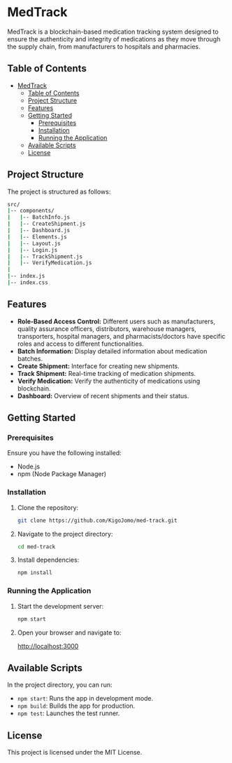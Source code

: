 # MedTrack

MedTrack is a blockchain-based medication tracking system designed to ensure the authenticity and integrity of medications as they move through the supply chain, from manufacturers to hospitals and pharmacies.

## Table of Contents

- [MedTrack](#medtrack)
  - [Table of Contents](#table-of-contents)
  - [Project Structure](#project-structure)
  - [Features](#features)
  - [Getting Started](#getting-started)
    - [Prerequisites](#prerequisites)
    - [Installation](#installation)
    - [Running the Application](#running-the-application)
  - [Available Scripts](#available-scripts)
  - [License](#license)

## Project Structure

The project is structured as follows:

``` bash
src/
|-- components/
|   |-- BatchInfo.js
|   |-- CreateShipment.js
|   |-- Dashboard.js
|   |-- Elements.js
|   |-- Layout.js
|   |-- Login.js
|   |-- TrackShipment.js
|   |-- VerifyMedication.js
|
|-- index.js
|-- index.css
```

## Features

- **Role-Based Access Control:** Different users such as manufacturers, quality assurance officers, distributors, warehouse managers, transporters, hospital managers, and pharmacists/doctors have specific roles and access to different functionalities.
- **Batch Information:** Display detailed information about medication batches.
- **Create Shipment:** Interface for creating new shipments.
- **Track Shipment:** Real-time tracking of medication shipments.
- **Verify Medication:** Verify the authenticity of medications using blockchain.
- **Dashboard:** Overview of recent shipments and their status.

## Getting Started

### Prerequisites

Ensure you have the following installed:

- Node.js
- npm (Node Package Manager)

### Installation

1. Clone the repository:

    ```bash
    git clone https://github.com/KigoJomo/med-track.git
    ```

2. Navigate to the project directory:

    ```bash
    cd med-track
    ```

3. Install dependencies:

    ```bash
    npm install
    ```

### Running the Application

1. Start the development server:

    ```bash
    npm start
    ```

2. Open your browser and navigate to:

    <http://localhost:3000>

## Available Scripts

In the project directory, you can run:

- `npm start`: Runs the app in development mode.
- `npm build`: Builds the app for production.
- `npm test`: Launches the test runner.

## License

This project is licensed under the MIT License.
